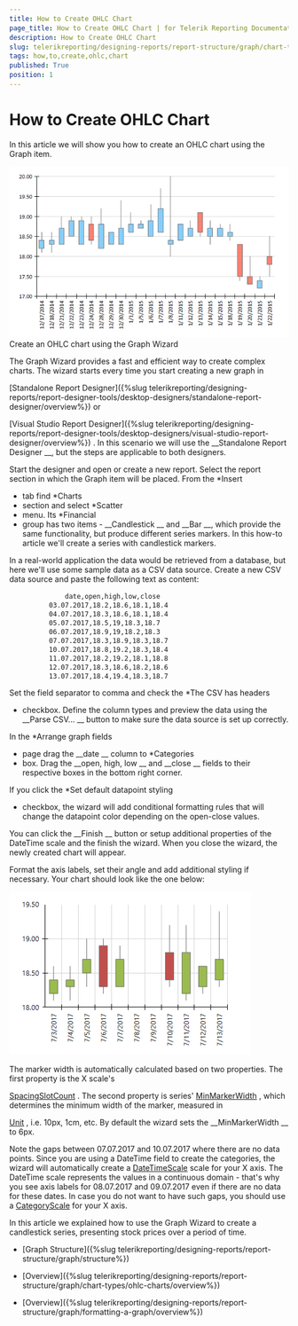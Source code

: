 ```yaml
---
title: How to Create OHLC Chart
page_title: How to Create OHLC Chart | for Telerik Reporting Documentation
description: How to Create OHLC Chart
slug: telerikreporting/designing-reports/report-structure/graph/chart-types/ohlc-charts/how-to-create-ohlc-chart
tags: how,to,create,ohlc,chart
published: True
position: 1
---
```


# How to Create OHLC Chart



In this article we will show you how to create an OHLC chart using the Graph item.
      
  
  ![ohlc](images/Graph/OhlcChart.png)Create an OHLC chart using the Graph Wizard


The Graph Wizard provides a fast and efficient way to create complex charts. The wizard starts every time you start creating a new graph in
              
[Standalone Report Designer]({%slug telerikreporting/designing-reports/report-designer-tools/desktop-designers/standalone-report-designer/overview%})
 or
              
[Visual Studio Report Designer]({%slug telerikreporting/designing-reports/report-designer-tools/desktop-designers/visual-studio-report-designer/overview%})
. In this scenario we will use the 
__Standalone Report Designer
__, but the steps are applicable to both designers.
            


Start the designer and open or create a new report. Select the report section in which the Graph item will be placed.
              From the 
*Insert
* tab find 
*Charts
* section and select 
*Scatter
* menu.
              Its 
*Financial
* group has two items - 
__Candlestick
__ and 
__Bar
__, which provide
              the same functionality, but produce different series markers. In this how-to article we'll create a series with candlestick markers.
            


In a real-world application the data would be retrieved from a database, but here we'll use some sample data as a CSV data source.
              Create a new CSV data source and paste the following text as content:
            


	              date,open,high,low,close
              03.07.2017,18.2,18.6,18.1,18.4
              04.07.2017,18.3,18.6,18.1,18.4
              05.07.2017,18.5,19,18.3,18.7
              06.07.2017,18.9,19,18.2,18.3
              07.07.2017,18.3,18.9,18.3,18.7
              10.07.2017,18.8,19.2,18.3,18.4
              11.07.2017,18.2,19.2,18.1,18.8
              12.07.2017,18.3,18.6,18.2,18.6
              13.07.2017,18.4,19.4,18.3,18.7
            




Set the field separator to comma and check the 
*The CSV has headers
* checkbox.
              Define the column types and preview the data using the 
__Parse CSV...
__ button to make sure the data source is set up correctly.
            


In the 
*Arrange graph fields
* page drag the 
__date
__ column to 
*Categories
* box.
              Drag the 
__open, high, low
__ and 
__close
__ fields to their respective boxes in the bottom right corner.
            


If you click the 
*Set default datapoint styling
* checkbox, the wizard will add conditional formatting rules that will change the datapoint color depending on the open-close values.
            


You can click the 
__Finish
__ button or setup additional properties of the DateTime scale and the finish the wizard.
              When you close the wizard, the newly created chart will appear.
            


Format the axis labels, set their angle and add additional styling if necessary. Your chart should look like the one below:
            
  
  ![graph-howto-create-ohlc-chart](images/Graph/graph-howto-create-ohlc-chart.png)

The marker width is automatically calculated based on two properties. The first property is the X scale's
              
[SpacingSlotCount](/reporting/api/Telerik.Reporting.Scale#Telerik_Reporting_Scale_SpacingSlotCount)
.
              The second property is series' 
[MinMarkerWidth](/reporting/api/Telerik.Reporting.OhlcSeries#Telerik_Reporting_OhlcSeries_MinMarkerWidth)
, which determines the minimum width of the marker, measured in
              
[Unit](/reporting/api/Telerik.Reporting.Drawing.Unit)
, i.e. 10px, 1cm, etc.
              By default the wizard sets the 
__MinMarkerWidth
__ to 6px.
            


Note the gaps between 07.07.2017 and 10.07.2017 where there are no data points. Since you are using a DateTime field to create the categories, the wizard
              will automatically create a 
[DateTimeScale](/reporting/api/Telerik.Reporting.DateTimeScale)
 scale for your X axis. The DateTime scale represents the values in a continuous domain -
              that's why you see axis labels for 08.07.2017 and 09.07.2017 even if there are no data for these dates.
              In case you do not want to have such gaps, you should use a 
[CategoryScale](/reporting/api/Telerik.Reporting.CategoryScale)
 for your X axis.
            


In this article we explained how to use the Graph Wizard to create a candlestick series, presenting stock prices over a period of time.
          


 * [Graph Structure]({%slug telerikreporting/designing-reports/report-structure/graph/structure%})


 * [Overview]({%slug telerikreporting/designing-reports/report-structure/graph/chart-types/ohlc-charts/overview%})


 * [Overview]({%slug telerikreporting/designing-reports/report-structure/graph/formatting-a-graph/overview%})

